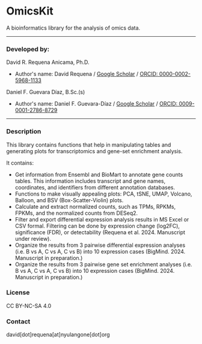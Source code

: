 # OmicsKit
A bioinformatics library for the analysis of omics data.

---

### Developed by:

David R. Requena Anicama, Ph.D.

- Author's name: David Requena / [Google Scholar](https://scholar.google.com/citations?user=uI01iS4AAAAJ&hl=en) / [ORCID: 0000-0002-5968-1133](https://orcid.org/0000-0002-5968-1133)

Daniel F. Guevara Díaz, B.Sc.(s)

- Author's name: Daniel F. Guevara-Díaz / [Google Scholar](https://scholar.google.com/citations?hl=en&user=tqT7vr8AAAAJ) / [ORCID: 0009-0001-2786-8729](https://orcid.org/0009-0001-2786-8729)

---

### Description

This library contains functions that help in manipulating tables and generating plots for transcriptomics and gene-set enrichment analysis.

It contains:
- Get information from Ensembl and BioMart to annotate gene counts tables. This information includes transcript and gene names, coordinates, and identifiers from different annotation databases.
- Functions to make visually appealing plots: PCA, tSNE, UMAP, Volcano, Balloon, and BSV (Box-Scatter-Violin) plots.
- Calculate and extract normalized counts, such as TPMs, RPKMs, FPKMs, and the normalized counts from DESeq2.
- Filter and export differential expression analysis results in MS Excel or CSV formal. Filtering can be done by expression change (log2FC), significance (FDR), or detectability (Requena et al. 2024. Manuscript under review).
- Organize the results from 3 pairwise differential expression analyses (i.e. B vs A, C vs A, C vs B) into 10 expression cases (BigMind. 2024. Manuscript in preparation.)
- Organize the results from 3 pairwise gene set enrichment analyses (i.e. B vs A, C vs A, C vs B) into 10 expression cases (BigMind. 2024. Manuscript in preparation.)

### License

CC BY-NC-SA 4.0

### Contact

david[dot]requena[at]nyulangone[dot]org
